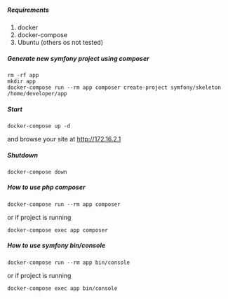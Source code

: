 ##### Requirements

1. docker
2. docker-compose
3. Ubuntu (others os not tested)


##### Generate new symfony project using composer
```
rm -rf app
mkdir app
docker-compose run --rm app composer create-project symfony/skeleton /home/developer/app
```

##### Start
```
docker-compose up -d
```

and browse your site at http://172.16.2.1


##### Shutdown 
```
docker-compose down
```

##### How to use php composer 

```
docker-compose run --rm app composer
```
or if project is running
```
docker-compose exec app composer
```

##### How to use symfony bin/console

```
docker-compose run --rm app bin/console
```
or if project is running
```
docker-compose exec app bin/console
```

